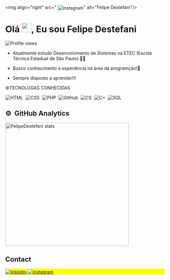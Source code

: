 
 <img align="right" src=" <img align="center" src="https://img.shields.io/badge/-FelipeDestefani-05122A?style=flat&logo=instagram" alt="instagram"/>" alt="Felipe Destefani"/>
<h1 align="left">Olá <img src="https://raw.githubusercontent.com/kaueMarques/kaueMarques/master/hi.gif" height="30px">, Eu sou Felipe Destefani</h1>

<p align="left"> <img src="https://komarev.com/ghpvc/?username=DestefaniF&color=green" alt="Profile views" /> </p>


- Atualmente estudo Desenvolvimento de Sistemas na ETEC (Escola Técnica Estadual de São Paulo).👨‍🎓

- Busco conhecimento e experiência na área da programção!👀

- Sempre disposto a aprender!!! 





⚙TECNOLOGAS CONHECIDAS

![HTML](https://img.shields.io/badge/-HTML-05122A?style=flat&logo=HTML5)&nbsp;
![CSS](https://img.shields.io/badge/-CSS-05122A?style=flat&logo=CSS3&logoColor=1572B6)&nbsp;
![PHP](https://img.shields.io/badge/-PHP-05122A?style=flat&logo=php)&nbsp;
![GitHub](https://img.shields.io/badge/-GitHub-05122A?style=flat&logo=github)&nbsp;
![CS](https://img.shields.io/badge/-CS-05122A?style=flat&logo=C#)&nbsp;
![C+](https://img.shields.io/badge/-C++-05122A?style=flat&logo=C#)&nbsp;
![SQL](https://img.shields.io/badge/-mySQL-05122A?style=flat&logo=mysql)&nbsp;



## ⚙️ &nbsp;GitHub Analytics

<p align="left">
<img width="390em" src="https://github-readme-stats.vercel.app/api?username=FelipeDestefani&show_icons=true&theme=vision-friendly-dark" alt="FelipeDestefani stats"/>
</p>


## Contact

<p align="left" style="background:yellow">


<a href="https://www.linkedin.com/in/felipe-destefani-961b65243" target="_blank">
  <img align="center" src="https://img.shields.io/badge/-FelipeDestefani-05122A?style=flat&logo=linkedin" alt="linkedin"/>
</a>
<a href="https://www.instagram.com/destefani.f" target="_blank">
 <img align="center" src="https://img.shields.io/badge/-FelipeDestefani-05122A?style=flat&logo=instagram" alt="instagram"/>
</a>

</p>



